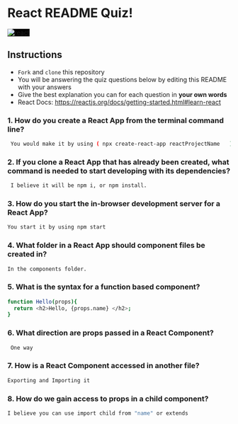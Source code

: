 # React README Quiz!

<div>
  <img alt="react" style="background-color: black" src="https://betabeers.com/static/uploads/blog/20170420_React_logo_wordmark.png" />
</div>

## Instructions

- `Fork` and `clone` this repository
- You will be answering the quiz questions below by editing this README with your answers
- Give the best explanation you can for each question in **your own words**
- React Docs: https://reactjs.org/docs/getting-started.html#learn-react

### 1. How do you create a React App from the terminal command line?

```sh
 You would make it by using ( npx create-react-app reactProjectName   )
```

### 2. If you clone a React App that has already been created, what command is needed to start developing with its dependencies?

```sh
 I believe it will be npm i, or npm install.
```

### 3. How do you start the in-browser development server for a React App?

```sh
You start it by using npm start
```

### 4. What folder in a React App should component files be created in?

```sh
In the components folder.
```

### 5. What is the syntax for a function based component?

```sh
function Hello(props){
  return <h2>Hello, {props.name} </h2>;
}
```

### 6. What direction are props passed in a React Component?

```sh
 One way
```

### 7. How is a React Component accessed in another file?

```sh
Exporting and Importing it
```

### 8. How do we gain access to props in a child component?

```sh
I believe you can use import child from "name" or extends
```
